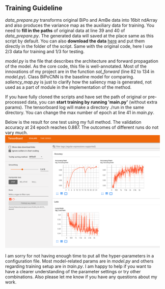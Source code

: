 ## Training Guideline

*data\_prepare.py* transforms original BiPo and AmBe data into 16bit ndArray and also produces the variance map as the auxiliary data for training. You need to **fill in the paths** of original data at line 39 and 40 of *data\_prepare.py*. The generated data will saved at the place same as this script by default. You can also **download the data** [here](https://drive.google.com/file/d/1IyxCEBWta744_XV84O4yfW-ESO1oDZXT/view?usp=sharing) and put them directly in the folder of the script. Same with the original code, here I use 2/3 data for training and 1/3 for testing. 

*model.py* is the file that describes the architecture and forward propagation of the model. As the core code, this file is well-annotated. Most of the innovations of my project are in the function *sal_forward* (line 82 to 134 in *model.py*). Class BiPoCNN is the baseline model for comparing. *saliency_map.py* is just to clarify how the saliency map is generated, not used as a part of module in the implementation of the method. 

If you have fully cloned the scripts and have set the path of original or pre-processed data, you can **start training by running 'main.py'** (without extra params). The tensorboard log will make a directory ./run in the same directory. You can change the max number of epoch at line 41 in *main.py*.

Below is the result for one test using my full method. The validation accuracy at 24 epoch reaches 0.887. The outcomes of different runs do not vary much.
![avatar](https://github.com/agnesjn/MSc_Project/blob/master/result.png)

I am sorry for not having enough time to put all the hyper-parameters in a configuration file. Most model-related params are in *model.py* and others regarding training setup are in *train.py*. I am happy to help if you want to have a clearer understanding of the parameter settings or try other combinations. Also please let me know if you have any questions about my work.